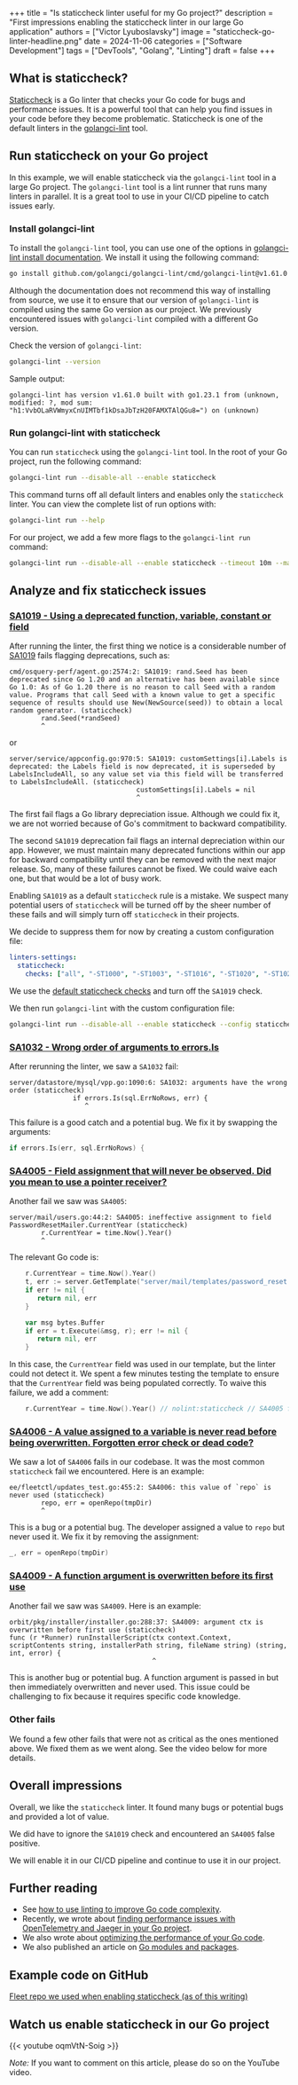 +++
title = "Is staticcheck linter useful for my Go project?"
description = "First impressions enabling the staticcheck linter in our large Go application"
authors = ["Victor Lyuboslavsky"]
image = "staticcheck-go-linter-headline.png"
date = 2024-11-06
categories = ["Software Development"]
tags = ["DevTools", "Golang", "Linting"]
draft = false
+++

## What is staticcheck?

[Staticcheck](https://staticcheck.dev/) is a Go linter that checks your Go code for bugs and performance issues. It is a
powerful tool that can help you find issues in your code before they become problematic. Staticcheck is one of the
default linters in the [golangci-lint](https://golangci-lint.run/) tool.

## Run staticcheck on your Go project

In this example, we will enable staticcheck via the `golangci-lint` tool in a large Go project. The `golangci-lint` tool
is a lint runner that runs many linters in parallel. It is a great tool to use in your CI/CD pipeline to catch issues
early.

### Install golangci-lint

To install the `golangci-lint` tool, you can use one of the options in
[golangci-lint install documentation](https://golangci-lint.run/welcome/install/). We install it using the following
command:

```bash
go install github.com/golangci/golangci-lint/cmd/golangci-lint@v1.61.0
```

Although the documentation does not recommend this way of installing from source, we use it to ensure that our version
of `golangci-lint` is compiled using the same Go version as our project. We previously encountered issues with
`golangci-lint` compiled with a different Go version.

Check the version of `golangci-lint`:

```bash
golangci-lint --version
```

Sample output:

```
golangci-lint has version v1.61.0 built with go1.23.1 from (unknown, modified: ?, mod sum: "h1:VvbOLaRVWmyxCnUIMTbf1kDsaJbTzH20FAMXTAlQGu8=") on (unknown)
```

### Run golangci-lint with staticcheck

You can run `staticcheck` using the `golangci-lint` tool. In the root of your Go project, run the following command:

```bash
golangci-lint run --disable-all --enable staticcheck
```

This command turns off all default linters and enables only the `staticcheck` linter. You can view the complete list of
run options with:

```bash
golangci-lint run --help
```

For our project, we add a few more flags to the `golangci-lint run` command:

```bash
golangci-lint run --disable-all --enable staticcheck --timeout 10m --max-same-issues 0 --max-issues-per-linter 0 --exclude-dirs ./node_modules
```

## Analyze and fix staticcheck issues

### [SA1019 - Using a deprecated function, variable, constant or field](https://staticcheck.dev/docs/checks#SA1019)

After running the linter, the first thing we notice is a considerable number of
[SA1019](https://staticcheck.dev/docs/checks#SA1019) fails flagging deprecations, such as:

```
cmd/osquery-perf/agent.go:2574:2: SA1019: rand.Seed has been deprecated since Go 1.20 and an alternative has been available since Go 1.0: As of Go 1.20 there is no reason to call Seed with a random value. Programs that call Seed with a known value to get a specific sequence of results should use New(NewSource(seed)) to obtain a local random generator. (staticcheck)
        rand.Seed(*randSeed)
        ^
```

or

```
server/service/appconfig.go:970:5: SA1019: customSettings[i].Labels is deprecated: the Labels field is now deprecated, it is superseded by LabelsIncludeAll, so any value set via this field will be transferred to LabelsIncludeAll. (staticcheck)
                                customSettings[i].Labels = nil
                                ^
```

The first fail flags a Go library depreciation issue. Although we could fix it, we are not worried because of Go's
commitment to backward compatibility.

The second `SA1019` deprecation fail flags an internal depreciation within our app. However, we must maintain many
deprecated functions within our app for backward compatibility until they can be removed with the next major release.
So, many of these failures cannot be fixed. We could waive each one, but that would be a lot of busy work.

Enabling `SA1019` as a default `staticcheck` rule is a mistake. We suspect many potential users of `staticcheck` will be
turned off by the sheer number of these fails and will simply turn off `staticcheck` in their projects.

We decide to suppress them for now by creating a custom configuration file:

```yaml
linters-settings:
  staticcheck:
    checks: ["all", "-ST1000", "-ST1003", "-ST1016", "-ST1020", "-ST1021", "-ST1022", "-SA1019"]
```

We use the [default staticcheck checks](https://staticcheck.dev/docs/configuration/#example-configuration) and turn off
the `SA1019` check.

We then run `golangci-lint` with the custom configuration file:

```bash
golangci-lint run --disable-all --enable staticcheck --config staticcheck.yml
```

### [SA1032 - Wrong order of arguments to errors.Is](https://staticcheck.dev/docs/checks/#SA1032)

After rerunning the linter, we saw a `SA1032` fail:

```
server/datastore/mysql/vpp.go:1090:6: SA1032: arguments have the wrong order (staticcheck)
                if errors.Is(sql.ErrNoRows, err) {
                   ^
```

This failure is a good catch and a potential bug. We fix it by swapping the arguments:

```go
if errors.Is(err, sql.ErrNoRows) {
```

### [SA4005 - Field assignment that will never be observed. Did you mean to use a pointer receiver?](https://staticcheck.dev/docs/checks/#SA4005)

Another fail we saw was `SA4005`:

```
server/mail/users.go:44:2: SA4005: ineffective assignment to field PasswordResetMailer.CurrentYear (staticcheck)
        r.CurrentYear = time.Now().Year()
        ^
```

The relevant Go code is:

```go
    r.CurrentYear = time.Now().Year()
    t, err := server.GetTemplate("server/mail/templates/password_reset.html", "email_template")
    if err != nil {
       return nil, err
    }

    var msg bytes.Buffer
    if err = t.Execute(&msg, r); err != nil {
       return nil, err
    }
```

In this case, the `CurrentYear` field was used in our template, but the linter could not detect it. We spent a few
minutes testing the template to ensure that the `CurrentYear` field was being populated correctly. To waive this
failure, we add a comment:

```go
    r.CurrentYear = time.Now().Year() // nolint:staticcheck // SA4005 false positive for Go templates
```

### [SA4006 - A value assigned to a variable is never read before being overwritten. Forgotten error check or dead code?](https://staticcheck.dev/docs/checks/#SA4006)

We saw a lot of `SA4006` fails in our codebase. It was the most common `staticcheck` fail we encountered. Here is an
example:

```
ee/fleetctl/updates_test.go:455:2: SA4006: this value of `repo` is never used (staticcheck)
        repo, err = openRepo(tmpDir)
        ^
```

This is a bug or a potential bug. The developer assigned a value to `repo` but never used it. We fix it by removing the
assignment:

```go
_, err = openRepo(tmpDir)
```

### [SA4009 - A function argument is overwritten before its first use](https://staticcheck.dev/docs/checks/#SA4009)

Another fail we saw was `SA4009`. Here is an example:

```
orbit/pkg/installer/installer.go:288:37: SA4009: argument ctx is overwritten before first use (staticcheck)
func (r *Runner) runInstallerScript(ctx context.Context, scriptContents string, installerPath string, fileName string) (string, int, error) {
                                    ^
```

This is another bug or potential bug. A function argument is passed in but then immediately overwritten and never used.
This issue could be challenging to fix because it requires specific code knowledge.

### Other fails

We found a few other fails that were not as critical as the ones mentioned above. We fixed them as we went along. See
the video below for more details.

## Overall impressions

Overall, we like the `staticcheck` linter. It found many bugs or potential bugs and provided a lot of value.

We did have to ignore the `SA1019` check and encountered an `SA4005` false positive.

We will enable it in our CI/CD pipeline and continue to use it in our project.

## Further reading

- See [how to use linting to improve Go code complexity](../code-complexity-metrics/).
- Recently, we wrote about
  [finding performance issues with OpenTelemetry and Jaeger in your Go project](../opentelemetry-with-jaeger/).
- We also wrote about [optimizing the performance of your Go code](../optimizing-performance-of-go-app/).
- We also published an article on [Go modules and packages](../go-modules-and-packages/).

## Example code on GitHub

[Fleet repo we used when enabling staticcheck (as of this writing)](https://github.com/fleetdm/fleet/tree/b4a5a1fb49666dd3b10cfd11ccf26190ad9d2902)

## Watch us enable staticcheck in our Go project

{{< youtube oqmVtN-Soig >}}

_Note:_ If you want to comment on this article, please do so on the YouTube video.
